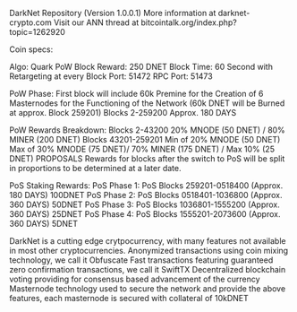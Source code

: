 DarkNet Repository (Version 1.0.0.1)
More information at darknet-crypto.com
Visit our ANN thread at bitcointalk.org/index.php?topic=1262920

Coin specs:

Algo: Quark
PoW Block Reward: 250 DNET
Block Time: 60 Second with Retargeting at every Block
Port: 51472
RPC Port: 51473

PoW Phase: 
First block will include 60k Premine for the Creation of 6 Masternodes for the Functioning of the Network (60k DNET will be Burned at approx. Block 259201)
Blocks 2-259200 Approx. 180 DAYS

PoW Rewards Breakdown: 
Blocks 2-43200 20% MNODE (50 DNET) / 80% MINER (200 DNET)
Blocks 43201-259201 Min of 20% MNODE (50 DNET) Max of 30% MNODE (75 DNET)/ 70% MINER (175 DNET) / Max 10% (25 DNET) PROPOSALS
Rewards for blocks after the switch to PoS will be split in proportions to be determined at a later date. 

PoS Staking Rewards:
PoS Phase 1: PoS Blocks 259201-0518400 (Approx. 180 DAYS) 100DNET
PoS Phase 2: PoS Blocks 0518401-1036800 (Approx. 360 DAYS) 50DNET
PoS Phase 3: PoS Blocks 1036801-1555200 (Approx. 360 DAYS) 25DNET
PoS Phase 4: PoS Blocks 1555201-2073600 (Approx. 360 DAYS) 5DNET

DarkNet is a cutting edge crytpocurrency, with many features not available in most other cryptocurrencies. 
Anonymized transactions using coin mixing technology, we call it Obfuscate
Fast transactions featuring guaranteed zero confirmation transactions, we call it SwiftTX
Decentralized blockchain voting providing for consensus based advancement of the currency
Masternode technology used to secure the network and provide the above features, each masternode is secured with collateral of 10kDNET